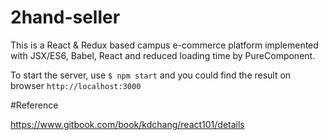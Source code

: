 # 2hand-seller

This is a  React & Redux based campus e-commerce platform implemented with 
JSX/ES6, Babel, React and reduced loading time by PureComponent.

To start the server, use  `$ npm start` and you could find the result on browser 
`http://localhost:3000`

#Reference

https://www.gitbook.com/book/kdchang/react101/details

